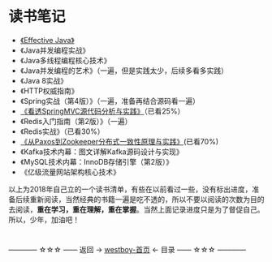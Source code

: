 # 读书笔记

* [《Effective Java》](Effective-Java笔记/index.md)
* 《Java并发编程实战》
* 《Java多线程编程核心技术》
* 《Java并发编程的艺术》（一遍，但是实践太少，后续多看多实践）
* 《Java 8实战》
* 《HTTP权威指南》
* 《Spring实战（第4版）》（一遍，准备再结合源码看一遍）
* [《看透SpringMVC源代码分析与实践》](看透SpringMVC源代码分析与实践笔记/index.md)（已看25%）
* 《Redis入门指南（第2版）》（一遍）
* 《Redis实战》（已看30%）
* [《从Paxos到Zookeeper分布式一致性原理与实践》](从Paxos到Zookeeper分布式一致性原理与实践笔记/index.md)(已看70%)
* 《Kafka技术内幕：图文详解Kafka源码设计与实现》
* 《MySQL技术内幕：InnoDB存储引擎（第2版）》
* 《亿级流量网站架构核心技术》

以上为2018年自己立的一个读书清单，有些在以前看过一些，没有标出进度，准备后续重新阅读，当然经典的书籍一遍是吃不透的，所以不要以阅读的次数为目的去阅读，**重在学习，重在理解，重在掌握**。当然上面记录进度只是为了督促自己。所以，少年，加油吧！

#
———— ☆☆☆ —— 返回 -> [westboy-首页](../../../README.md) <- 目录 —— ☆☆☆ ————
